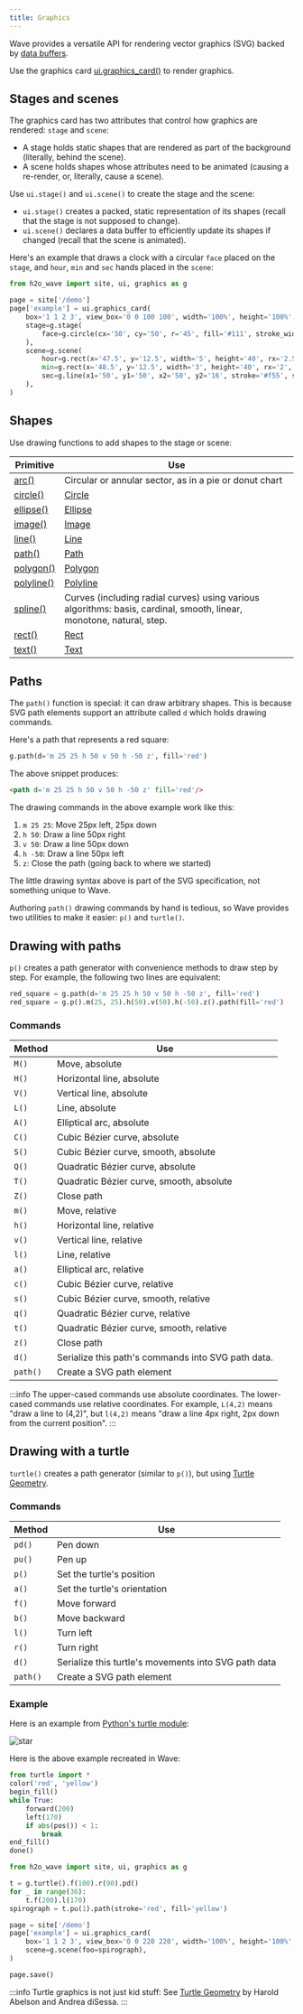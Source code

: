 ```yaml
---
title: Graphics
---
```


Wave provides a versatile API for rendering vector graphics (SVG) backed by [data buffers](buffers.md).

Use the graphics card [ui.graphics_card()](http://wave.h2o.ai/docs/api/ui#graphics_card) to render graphics.

## Stages and scenes

The graphics card has two attributes that control how graphics are rendered: `stage` and `scene`:
- A stage holds static shapes that are rendered as part of the background (literally, behind the scene).
- A scene holds shapes whose attributes need to be animated (causing a re-render, or, literally, cause a scene).

Use `ui.stage()` and `ui.scene()` to create the stage and the scene:
- `ui.stage()` creates a packed, static representation of its shapes (recall that the stage is not supposed to change).
- `ui.scene()` declares a data buffer to efficiently update its shapes if changed (recall that the scene is animated).

Here's an example that draws a clock with a circular `face` placed on the `stage`, and `hour`, `min` and `sec` hands placed in the `scene`:

```py
from h2o_wave import site, ui, graphics as g

page = site['/demo']
page['example'] = ui.graphics_card(
    box='1 1 2 3', view_box='0 0 100 100', width='100%', height='100%',
    stage=g.stage(
        face=g.circle(cx='50', cy='50', r='45', fill='#111', stroke_width='2px', stroke='#f55'),
    ),
    scene=g.scene(
        hour=g.rect(x='47.5', y='12.5', width='5', height='40', rx='2.5', fill='#333', stroke='#555'),
        min=g.rect(x='48.5', y='12.5', width='3', height='40', rx='2', fill='#333', stroke='#555'),
        sec=g.line(x1='50', y1='50', x2='50', y2='16', stroke='#f55', stroke_width='1px'),
    ),
)
```

## Shapes

Use drawing functions to add shapes to the stage or scene:

| Primitive | Use |
|---|---|
| [arc()](api/graphics#arc) | Circular or annular sector, as in a pie or donut chart |
| [circle()](api/graphics#circle) | [Circle](https://developer.mozilla.org/en-US/docs/Web/SVG/Element/circle) |
| [ellipse()](api/graphics#ellipse) | [Ellipse](https://developer.mozilla.org/en-US/docs/Web/SVG/Element/ellipse) |
| [image()](api/graphics#image) | [Image](https://developer.mozilla.org/en-US/docs/Web/SVG/Element/image) |
| [line()](api/graphics#line) | [Line](https://developer.mozilla.org/en-US/docs/Web/SVG/Element/line) |
| [path()](api/graphics#path) | [Path](https://developer.mozilla.org/en-US/docs/Web/SVG/Element/path) |
| [polygon()](api/graphics#polygon) | [Polygon](https://developer.mozilla.org/en-US/docs/Web/SVG/Element/polygon) |
| [polyline()](api/graphics#polyline) | [Polyline](https://developer.mozilla.org/en-US/docs/Web/SVG/Element/polyline) |
| [spline()](api/graphics#spline) | Curves (including radial curves) using various algorithms: basis, cardinal, smooth, linear, monotone, natural, step. |
| [rect()](api/graphics#rect) | [Rect](https://developer.mozilla.org/en-US/docs/Web/SVG/Element/rect) |
| [text()](api/graphics#text) | [Text](https://developer.mozilla.org/en-US/docs/Web/SVG/Element/text) |


## Paths

The `path()` function is special: it can draw arbitrary shapes. This is because SVG path elements support an attribute called `d` which holds drawing commands.

Here's a path that represents a red square:

```py 
g.path(d='m 25 25 h 50 v 50 h -50 z', fill='red')
```

The above snippet produces:

```html
<path d='m 25 25 h 50 v 50 h -50 z' fill='red'/>
```

The drawing commands in the above example work like this:
1. `m 25 25`: Move 25px left, 25px down
2. `h 50`: Draw a line 50px right
3. `v 50`: Draw a line 50px down
4. `h -50`: Draw a line 50px left
5. `z`: Close the path (going back to where we started)

The little drawing syntax above is part of the SVG specification, not something unique to Wave.

Authoring `path()` drawing commands by hand is tedious, so Wave provides two utilities to make it easier: `p()` and `turtle()`.

## Drawing with paths

`p()` creates a path generator with convenience methods to draw step by step. For example, the following two lines are equivalent:

```py 
red_square = g.path(d='m 25 25 h 50 v 50 h -50 z', fill='red')
red_square = g.p().m(25, 25).h(50).v(50).h(-50).z().path(fill='red')
```

### Commands

| Method | Use |
|---|---|
| `M()` | Move, absolute |
| `H()` | Horizontal line, absolute |
| `V()` | Vertical line, absolute |
| `L()` | Line, absolute |
| `A()` | Elliptical arc, absolute |
| `C()` | Cubic Bézier curve, absolute |
| `S()` | Cubic Bézier curve, smooth, absolute |
| `Q()` | Quadratic Bézier curve, absolute |
| `T()` | Quadratic Bézier curve, smooth, absolute |
| `Z()` | Close path |
| `m()` | Move, relative |
| `h()` | Horizontal line, relative |
| `v()` | Vertical line, relative |
| `l()` | Line, relative |
| `a()` | Elliptical arc, relative |
| `c()` | Cubic Bézier curve, relative |
| `s()` | Cubic Bézier curve, smooth, relative |
| `q()` | Quadratic Bézier curve, relative |
| `t()` | Quadratic Bézier curve, smooth, relative |
| `z()` | Close path |
| `d()` | Serialize this path's commands into SVG path data. |
| `path()` | Create a SVG path element |

:::info
The upper-cased commands use absolute coordinates. The lower-cased commands use relative coordinates. For example, `L(4,2)` means "draw a line to (4,2)", but `l(4,2)` means "draw a line 4px right, 2px down from the current position".
:::

## Drawing with a turtle

`turtle()` creates a path generator (similar to `p()`), but using [Turtle Geometry](https://docs.python.org/3/library/turtle.html).

### Commands

| Method | Use |
|---|---|
| `pd()` | Pen down |
| `pu()` | Pen up |
| `p()` | Set the turtle's position |
| `a()` | Set the turtle's orientation |
| `f()` | Move forward |
| `b()` | Move backward |
| `l()` | Turn left |
| `r()` | Turn right |
| `d()` | Serialize this turtle's movements into SVG path data |
| `path()` | Create a SVG path element |


### Example

Here is an example from [Python's turtle module](https://docs.python.org/3/library/turtle.html): 

![star](https://docs.python.org/3/_images/turtle-star.png)

Here is the above example recreated in Wave:

```py 
from turtle import *
color('red', 'yellow')
begin_fill()
while True:
    forward(200)
    left(170)
    if abs(pos()) < 1:
        break
end_fill()
done()
```

```py {3-6}
from h2o_wave import site, ui, graphics as g

t = g.turtle().f(100).r(90).pd()
for _ in range(36):
    t.f(200).l(170)
spirograph = t.pu(1).path(stroke='red', fill='yellow')

page = site['/demo']
page['example'] = ui.graphics_card(
    box='1 1 2 3', view_box='0 0 220 220', width='100%', height='100%',
    scene=g.scene(foo=spirograph),
)

page.save()
```

:::info
Turtle graphics is not just kid stuff: See [Turtle Geometry](https://mitpress.mit.edu/books/turtle-geometry) by Harold Abelson and Andrea diSessa.
:::
